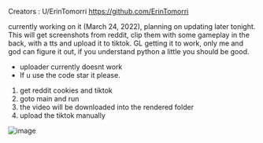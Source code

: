 Creators : U/ErinTomorri https://github.com/ErinTomorri

currently working on it (March 24, 2022), planning on updating later tonight. This will get screenshots from reddit, clip them with some gameplay in the back, with a tts and upload it to tiktok. GL getting it to work, only me and god can figure it out, if you understand python a little you should be good.
- uploader currently doesnt work
- If u use the code star it please.

1. get reddit cookies and tiktok
2. goto main and run
3. the video will be downloaded into the rendered folder
4. upload the tiktok manually

 
![image](https://github.com/ErinTomorri/automatic-tiktok-reddit-content-creator/assets/97967950/5bf065ee-d1d4-4986-a750-6fc787fda537)
